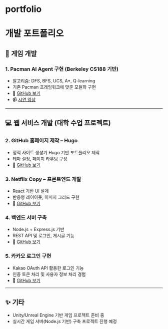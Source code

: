 # portfolio

# 개발 포트폴리오

## 🎯 게임 개발

### 1. Pacman AI Agent 구현 (Berkeley CS188 기반)
- 알고리즘: DFS, BFS, UCS, A*, Q-learning
- 기존 Pacman 프레임워크에 맞춘 모듈화 구현
- 🔗 [GitHub 보기](https://github.com/m97j/pacman-ai)
- 📹 [시연 영상](https://youtu.be/링크)

---

## 💻 웹 서비스 개발 (대학 수업 프로젝트)

### 2. GitHub 홈페이지 제작 – Hugo
- 정적 사이트 생성기 Hugo 기반 포트폴리오 제작
- 테마 설정, 페이지 라우팅 구성
- 🔗 [GitHub 보기](https://github.com/m97j/github-homepage-hugo)

### 3. Netflix Copy – 프론트엔드 개발
- React 기반 UI 설계
- 반응형 레이아웃, 이미지 그리드 구현
- 🔗 [GitHub 보기](https://github.com/m97j/netflix-copy-frontend)

### 4. 백엔드 서버 구축
- Node.js + Express.js 기반
- REST API 및 로그인, 게시글 기능
- 🔗 [GitHub 보기](https://github.com/m97j/web-backend-practice)

### 5. 카카오 로그인 구현
- Kakao OAuth API 활용한 로그인 기능
- 인증 토큰 처리 및 사용자 정보 처리 경험
- 🔗 [GitHub 보기](https://github.com/m97j/kakao-login-project)

---

## ✨ 기타
- Unity/Unreal Engine 기반 게임 프로젝트 준비 중
- 실시간 게임 서버(Node.js 기반) 구축 프로젝트 진행 예정
